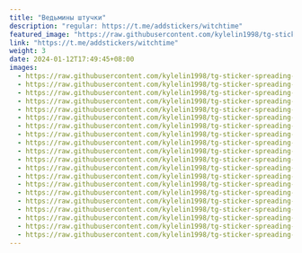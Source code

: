 ```yaml
---
title: "Ведьмины штучки"
description: "regular: https://t.me/addstickers/witchtime"
featured_image: "https://raw.githubusercontent.com/kylelin1998/tg-sticker-spreading-worldwide-images/main/img/f8b98b28-6664-420d-bb89-4631e33515fd.jpg"
link: "https://t.me/addstickers/witchtime"
weight: 3
date: 2024-01-12T17:49:45+08:00
images:
  - https://raw.githubusercontent.com/kylelin1998/tg-sticker-spreading-worldwide-images/main/img/f8b98b28-6664-420d-bb89-4631e33515fd.jpg
  - https://raw.githubusercontent.com/kylelin1998/tg-sticker-spreading-worldwide-images/main/img/4073c851-7836-4b8a-a429-df148d6e137f.jpg
  - https://raw.githubusercontent.com/kylelin1998/tg-sticker-spreading-worldwide-images/main/img/caf2ad54-c9f9-4bf7-8809-eef2138019f9.jpg
  - https://raw.githubusercontent.com/kylelin1998/tg-sticker-spreading-worldwide-images/main/img/fd2f7b04-fe20-4e33-a51a-54e303cef369.jpg
  - https://raw.githubusercontent.com/kylelin1998/tg-sticker-spreading-worldwide-images/main/img/f2762b3e-edd3-4ceb-a0df-48549d1217ad.jpg
  - https://raw.githubusercontent.com/kylelin1998/tg-sticker-spreading-worldwide-images/main/img/c6b852c2-d217-4991-97a5-5491233f96d4.jpg
  - https://raw.githubusercontent.com/kylelin1998/tg-sticker-spreading-worldwide-images/main/img/21addd9e-8702-4a71-b37f-da7a1168e264.jpg
  - https://raw.githubusercontent.com/kylelin1998/tg-sticker-spreading-worldwide-images/main/img/bb49f93c-ecb4-4463-9157-3d4dae8a2d7f.jpg
  - https://raw.githubusercontent.com/kylelin1998/tg-sticker-spreading-worldwide-images/main/img/cdfe0249-23ba-4a67-be7e-1e3acb754f83.jpg
  - https://raw.githubusercontent.com/kylelin1998/tg-sticker-spreading-worldwide-images/main/img/8798ca87-6623-41c8-8071-8ca67b53e94d.jpg
  - https://raw.githubusercontent.com/kylelin1998/tg-sticker-spreading-worldwide-images/main/img/d10c152a-caf7-4a53-b81f-1e88a916e272.jpg
  - https://raw.githubusercontent.com/kylelin1998/tg-sticker-spreading-worldwide-images/main/img/570a0d9e-7dbf-4c77-be24-c2a3ed7bff47.jpg
  - https://raw.githubusercontent.com/kylelin1998/tg-sticker-spreading-worldwide-images/main/img/b2b10c5f-b0e8-478d-a3f3-2e11fbb36172.jpg
  - https://raw.githubusercontent.com/kylelin1998/tg-sticker-spreading-worldwide-images/main/img/6da0ce24-1e77-4de6-8373-49f0163ac442.jpg
  - https://raw.githubusercontent.com/kylelin1998/tg-sticker-spreading-worldwide-images/main/img/ef19df22-abb5-41d2-ba5c-20de8af9ed3d.jpg
  - https://raw.githubusercontent.com/kylelin1998/tg-sticker-spreading-worldwide-images/main/img/822830cf-99eb-4b71-8e8a-38c0dd4651c0.jpg
  - https://raw.githubusercontent.com/kylelin1998/tg-sticker-spreading-worldwide-images/main/img/bf21a847-d3df-45e6-af5c-c12be33655ec.jpg
  - https://raw.githubusercontent.com/kylelin1998/tg-sticker-spreading-worldwide-images/main/img/35b97e54-b91b-4029-a368-dcb9e2dcd265.jpg
  - https://raw.githubusercontent.com/kylelin1998/tg-sticker-spreading-worldwide-images/main/img/e065ca2c-f50e-412d-aa6c-d337570f6589.jpg
  - https://raw.githubusercontent.com/kylelin1998/tg-sticker-spreading-worldwide-images/main/img/037c3341-3ec9-4611-a4b8-3daebeb92c0c.jpg
---
```

